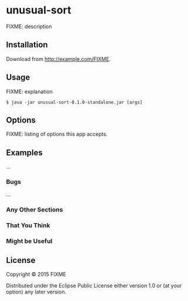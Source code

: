 # unusual-sort

FIXME: description

## Installation

Download from http://example.com/FIXME.

## Usage

FIXME: explanation

    $ java -jar unusual-sort-0.1.0-standalone.jar [args]

## Options

FIXME: listing of options this app accepts.

## Examples

...

### Bugs

...

### Any Other Sections
### That You Think
### Might be Useful

## License

Copyright © 2015 FIXME

Distributed under the Eclipse Public License either version 1.0 or (at
your option) any later version.

